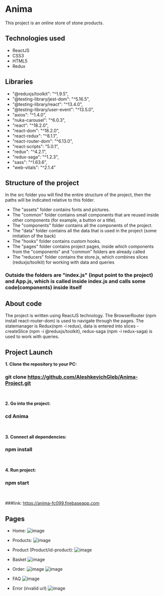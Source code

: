 # Anima

This project is an online store of stone products.

## Technologies used

* ReactJS
* CSS3
* HTML5
* Redux

## Libraries

* "@reduxjs/toolkit": "^1.9.5",
* "@testing-library/jest-dom": "^5.16.5",
* "@testing-library/react": "^13.4.0",
* "@testing-library/user-event": "^13.5.0",
* "axios": "^1.4.0",
* "nuka-carousel": "^6.0.3",
* "react": "^18.2.0",
* "react-dom": "^18.2.0",
* "react-redux": "^8.1.1",
* "react-router-dom": "^6.13.0",
* "react-scripts": "5.0.1",
* "redux": "^4.2.1",
* "redux-saga": "^1.2.3",
* "sass": "^1.63.6",
* "web-vitals": "^2.1.4"

## Structure of the project

In the src folder you will find the entire structure of the project, then the paths will be indicated relative to this folder. 
* The "assets" folder contains fonts and pictures.
* The "common" folder contains small components that are reused inside other components (for example, a button or a title).
* The "components" folder contains all the components of the project.
* The "data" folder contains all the data that is used in the project (some imitation of the back)
* The "hooks" folder contains custom hooks.
* The "pages" folder contains project pages, inside which components from the "components" and "common" folders are already called
* The "reducers" folder contains the store.js, which combines slices (reduxjs/toolkit) for working with data and queries

### Outside the folders are "index.js" (input point to the project) and App.js, which is called inside index.js and calls some code(components) inside itself

## About code

The project is written using ReactJS technology. 
The BrowserRouter (npm install react-router-dom) is used to navigate through the pages.
The statemanager is Redux(npm -i redux), data is entered into slices - createSlice (npm -i @reduxjs/toolkit), redux-saga (npm -i redux-saga) is used to work with queries.

## Project Launch

**1. Clone the repository to your PC:**
### git clone https://github.com/AleshkevichGleb/Anima-Project.git
&nbsp;

**2. Go into the project:**
### cd Anima
&nbsp;

**3. Сonnect all dependencies:**
### npm install
&nbsp;

**4. Run project:**
### npm start
&nbsp;

###link: https://anima-fc099.firebaseapp.com

## Pages

* Home: 
![image](https://github.com/AleshkevichGleb/Anima-Project/assets/122697274/db5ac9e6-d82d-4ee6-a8e1-9f346b671ddb)

* Products:
![image](https://github.com/AleshkevichGleb/Anima-Project/assets/122697274/bd1e1bbe-c6c1-418d-9c82-c49c6b0dd2cb)

* Product (Product/id-product): 
![image](https://github.com/AleshkevichGleb/Anima-Project/assets/122697274/faf2186e-2ce3-45e9-8bca-ff5db686a840)

* Basket
![image](https://github.com/AleshkevichGleb/Anima-Project/assets/122697274/1e8dc171-a690-4b7b-a5e4-83902e898d03)

* Order: 
![image](https://github.com/AleshkevichGleb/Anima-Project/assets/122697274/52c452e2-6333-4993-86c7-c03abca36817)
![image](https://github.com/AleshkevichGleb/Anima-Project/assets/122697274/d0926ea1-b83e-4897-a2db-0315893b3e90)

* FAQ
![image](https://github.com/AleshkevichGleb/Anima-Project/assets/122697274/d84dd9b3-ddec-427f-9c8a-bfb3dc248bf8)

* Error (invalid url)
![image](https://github.com/AleshkevichGleb/Anima-Project/assets/122697274/56420b31-3d30-4aeb-9f49-043b9828e104)




